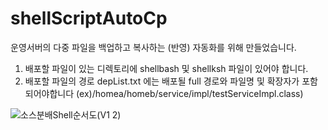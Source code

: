 # shellScriptAutoCp
운영서버의 다중 파일을 백업하고 복사하는 (반영) 자동화를 위해 만들었습니다.

1. 배포할 파일이 있는 디렉토리에 shellbash 및 shellksh 파일이 있어야 합니다.
2. 배포할 파일의 경로 depList.txt 에는 배포될 full 경로와 파일명 및 확장자가 포함되어야합니다 (ex)/homea/homeb/service/impl/testServiceImpl.class)

![소스분배Shell순서도(V1 2)](https://user-images.githubusercontent.com/9164270/116520985-6095d300-a90e-11eb-90be-904603229c68.jpeg)


